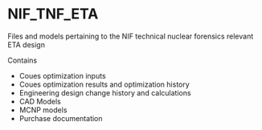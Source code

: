 # NIF_TNF_ETA
Files and models pertaining to the NIF technical nuclear forensics relevant ETA design

Contains
- Coues optimization inputs
- Coues optimization results and optimization history
- Engineering design change history and calculations
- CAD Models
- MCNP models
- Purchase documentation
